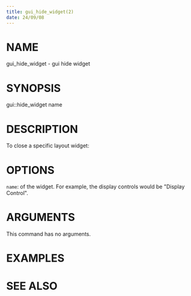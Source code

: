 ```yaml
---
title: gui_hide_widget(2)
date: 24/09/08
---
```


# NAME

gui_hide_widget - gui hide widget

# SYNOPSIS

gui::hide_widget 
    name


# DESCRIPTION

To close a specific layout widget:

# OPTIONS

`name`:  of the widget. For example, the display controls would be "Display Control".

# ARGUMENTS

This command has no arguments.

# EXAMPLES

# SEE ALSO
